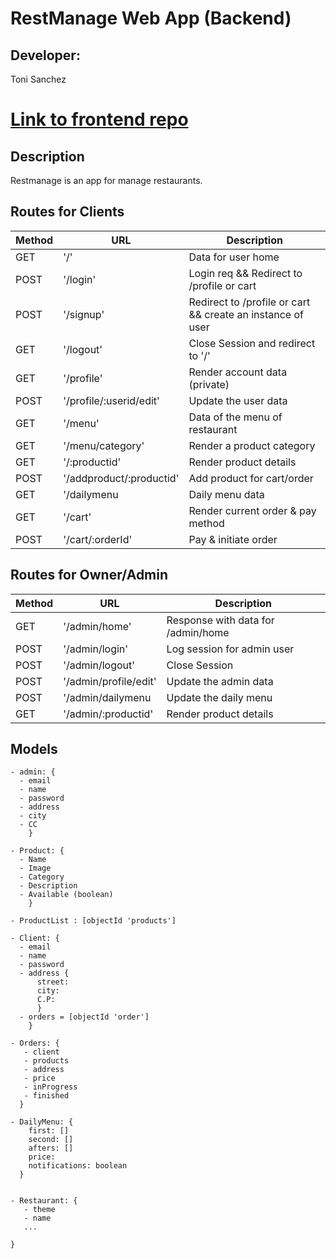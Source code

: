 # RestManage Web App (Backend)

## Developer:

  Toni Sanchez

# [Link to frontend repo](https://github.com/Tonisg91/restmanage-frontend)

## Description

Restmanage is an app for manage restaurants.

## Routes for Clients

| Method | URL                                           | Description                                                                   |
| ------ | -------------------------------------------- | ----------------------------------------------------------------------------- |
| GET    | '/'                                           | Data for user home                                                            |
| POST   | '/login'                                      | Login req && Redirect to /profile or cart                                     |
| POST   | '/signup'                                     | Redirect to /profile or cart && create an instance of user                    |
| GET    | '/logout'                                     | Close Session and redirect to '/'                                             |
| GET    | '/profile'                                    | Render account data (private)                                                 |
| POST   | '/profile/:userid/edit'                       | Update the user data                                                          |
| GET    | '/menu'                                       | Data of the menu of restaurant                                                |
| GET    | '/menu/category'                              | Render a product category                                                     |
| GET    | '/:productid'                                 | Render product details                                                        |
| POST   | '/addproduct/:productid'                      | Add product for cart/order                                                    |
| GET    | '/dailymenu                                   | Daily menu data                                                               |
| GET    | '/cart'                                       | Render current order & pay method                                             |
| POST   | '/cart/:orderId'                              | Pay & initiate order                                                          |

## Routes for Owner/Admin

| Method | URL                                           | Description                                                                   |
| ------ | -------------------------------------------- | ----------------------------------------------------------------------------- |
| GET    | '/admin/home'                                 | Response with data for /admin/home                                            |
| POST   | '/admin/login'                                | Log session for admin user                                                    |
| POST   | '/admin/logout'                               | Close Session                                                                 |
| POST   | '/admin/profile/edit'                         | Update the admin data                                                         |
| POST   | '/admin/dailymenu                             | Update the daily menu                                                         |
| GET    | '/admin/:productid'                                 | Render product details                                                  |

## Models
```
- admin: {
  - email
  - name
  - password
  - address
  - city
  - CC
    }

- Product: {
  - Name
  - Image
  - Category
  - Description
  - Available (boolean)
    }
    
- ProductList : [objectId 'products']

- Client: {
  - email
  - name
  - password
  - address {
      street:
      city:
      C.P:
      }
  - orders = [objectId 'order']
    }

- Orders: {
   - client
   - products
   - address
   - price
   - inProgress
   - finished
  }
  
- DailyMenu: {
    first: []
    second: []
    afters: []
    price: 
    notifications: boolean
  }


- Restaurant: {
   - theme
   - name
   ...
   
}
```
